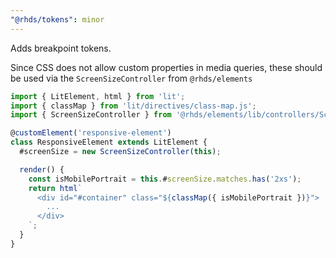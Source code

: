 ```yaml
---
"@rhds/tokens": minor
---
```


Adds breakpoint tokens.

Since CSS does not allow custom properties in media queries, these should be used via the
`ScreenSizeController` from `@rhds/elements`

```ts
import { LitElement, html } from 'lit';
import { classMap } from 'lit/directives/class-map.js';
import { ScreenSizeController } from '@rhds/elements/lib/controllers/ScreenSizeController.js';

@customElement('responsive-element')
class ResponsiveElement extends LitElement {
  #screenSize = new ScreenSizeController(this);

  render() {
    const isMobilePortrait = this.#screenSize.matches.has('2xs');
    return html`
      <div id="#container" class="${classMap({ isMobilePortrait })}">
        ...
      </div>
    `;
  }
}
```
